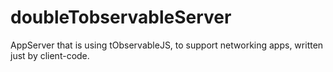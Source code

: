 doubleTobservableServer
=======================

AppServer that is using tObservableJS, to support networking apps, written just by client-code.
